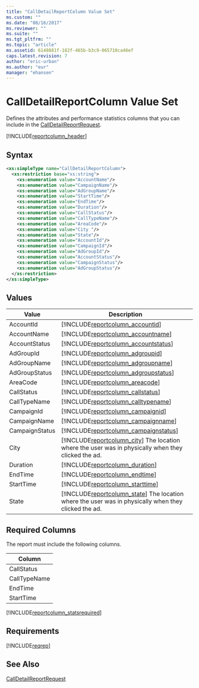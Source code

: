 ```yaml
---
title: "CallDetailReportColumn Value Set"
ms.custom: ""
ms.date: "08/16/2017"
ms.reviewer: ""
ms.suite: ""
ms.tgt_pltfrm: ""
ms.topic: "article"
ms.assetid: 6148881f-182f-465b-b3c9-065710ca46ef
caps.latest.revision: 7
author: "eric-urban"
ms.author: "eur"
manager: "ehansen"
---
```

# CallDetailReportColumn Value Set
Defines the attributes and performance statistics columns that you can include in the [CallDetailReportRequest](../reporting-api/calldetailreportrequest-data-object.md).

[!INCLUDE[reportcolumn_header](../reporting-api/includes/reportcolumn-header.md)]
## Syntax

```xml
<xs:simpleType name="CallDetailReportColumn">
  <xs:restriction base="xs:string">
    <xs:enumeration value="AccountName"/>
    <xs:enumeration value="CampaignName"/>
    <xs:enumeration value="AdGroupName"/>
    <xs:enumeration value="StartTime"/>
    <xs:enumeration value="EndTime"/>
    <xs:enumeration value="Duration"/>
    <xs:enumeration value="CallStatus"/>
    <xs:enumeration value="CallTypeName"/>
    <xs:enumeration value="AreaCode"/>
    <xs:enumeration value="City "/>
    <xs:enumeration value="State"/>
    <xs:enumeration value="AccountId"/>
    <xs:enumeration value="CampaignId"/>
    <xs:enumeration value="AdGroupId"/>
    <xs:enumeration value="AccountStatus"/>
    <xs:enumeration value="CampaignStatus"/>
    <xs:enumeration value="AdGroupStatus"/>
  </xs:restriction>
</xs:simpleType>
```

## Values

|Value|Description|
|---------|---------------|
|AccountId|[!INCLUDE[reportcolumn_accountid](../reporting-api/includes/reportcolumn-accountid.md)]|
|AccountName|[!INCLUDE[reportcolumn_accountname](../reporting-api/includes/reportcolumn-accountname.md)]|
|AccountStatus|[!INCLUDE[reportcolumn_accountstatus](../reporting-api/includes/reportcolumn-accountstatus.md)]|
|AdGroupId|[!INCLUDE[reportcolumn_adgroupid](../reporting-api/includes/reportcolumn-adgroupid.md)]|
|AdGroupName|[!INCLUDE[reportcolumn_adgroupname](../reporting-api/includes/reportcolumn-adgroupname.md)]|
|AdGroupStatus|[!INCLUDE[reportcolumn_adgroupstatus](../reporting-api/includes/reportcolumn-adgroupstatus.md)]|
|AreaCode|[!INCLUDE[reportcolumn_areacode](../reporting-api/includes/reportcolumn-areacode.md)]|
|CallStatus|[!INCLUDE[reportcolumn_callstatus](../reporting-api/includes/reportcolumn-callstatus.md)]|
|CallTypeName|[!INCLUDE[reportcolumn_calltypename](../reporting-api/includes/reportcolumn-calltypename.md)]|
|CampaignId|[!INCLUDE[reportcolumn_campaignid](../reporting-api/includes/reportcolumn-campaignid.md)]|
|CampaignName|[!INCLUDE[reportcolumn_campaignname](../reporting-api/includes/reportcolumn-campaignname.md)]|
|CampaignStatus|[!INCLUDE[reportcolumn_campaignstatus](../reporting-api/includes/reportcolumn-campaignstatus.md)]|
|City|[!INCLUDE[reportcolumn_city](../reporting-api/includes/reportcolumn-city.md)] The location where the user was in physically when they clicked the ad.|
|Duration|[!INCLUDE[reportcolumn_duration](../reporting-api/includes/reportcolumn-duration.md)]|
|EndTime|[!INCLUDE[reportcolumn_endtime](../reporting-api/includes/reportcolumn-endtime.md)]|
|StartTime|[!INCLUDE[reportcolumn_starttime](../reporting-api/includes/reportcolumn-starttime.md)]|
|State|[!INCLUDE[reportcolumn_state](../reporting-api/includes/reportcolumn-state.md)] The location where the user was in physically when they clicked the ad.|

## <a name="requiredcolumns"></a>Required Columns
The report must include the following columns.

|Column|
|----------|
|CallStatus|
|CallTypeName|
|EndTime|
|StartTime|
[!INCLUDE[reportcolumn_statsrequired](../reporting-api/includes/reportcolumn-statsrequired.md)]
## Requirements
[!INCLUDE[reqrep](../reporting-api/includes/reqrep.md)]
## See Also
[CallDetailReportRequest](../reporting-api/calldetailreportrequest-data-object.md)

